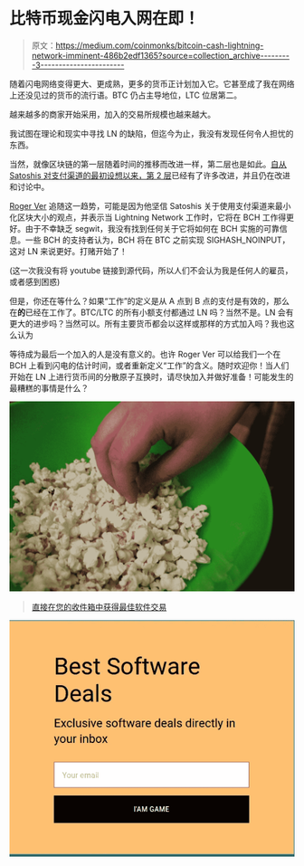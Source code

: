 # 比特币现金闪电入网在即！

> 原文：<https://medium.com/coinmonks/bitcoin-cash-lightning-network-imminent-486b2edf1365?source=collection_archive---------3----------------------->

随着闪电网络变得更大、更成熟，更多的货币正计划加入它。它甚至成了我在网络上还没见过的货币的流行语。BTC 仍占主导地位，LTC 位居第二。

越来越多的商家开始采用，加入的交易所规模也越来越大。

我试图在理论和现实中寻找 LN 的缺陷，但迄今为止，我没有发现任何令人担忧的东西。

当然，就像区块链的第一层随着时间的推移而改进一样，第二层也是如此。[自从 Satoshis 对支付渠道的最初设想以来，第 2 层](https://en.bitcoin.it/wiki/Payment_channels)已经有了许多改进，并且仍在改进和讨论中。

[Roger Ver](https://medium.com/u/6d5e25448edf?source=post_page-----486b2edf1365--------------------------------) 追随这一趋势，可能是因为他坚信 Satoshis 关于使用支付渠道来最小化区块大小的观点，并表示当 Lightning Network 工作时，它将在 BCH 工作得更好。由于不幸缺乏 segwit，我没有找到任何关于它将如何在 BCH 实施的可靠信息。一些 BCH 的支持者认为，BCH 将在 BTC 之前实现 SIGHASH_NOINPUT，这对 LN 来说更好。打赌开始了！

(这一次我没有将 youtube 链接到源代码，所以人们不会认为我是任何人的雇员，或者感到困惑)

但是，你还在等什么？如果“工作”的定义是从 A 点到 B 点的支付是有效的，那么在**的**已经在工作了。BTC/LTC 的所有小额支付都通过 LN 吗？当然不是。LN 会有更大的进步吗？当然可以。所有主要货币都会以这样或那样的方式加入吗？我也这么认为

等待成为最后一个加入的人是没有意义的。也许 Roger Ver 可以给我们一个在 BCH 上看到闪电的估计时间，或者重新定义“工作”的含义。随时欢迎你！当人们开始在 LN 上进行货币间的分散原子互换时，请尽快加入并做好准备！可能发生的最糟糕的事情是什么？

![](img/c917ac135218b3001a4e48e961d2fd8a.png)

> [直接在您的收件箱中获得最佳软件交易](https://coincodecap.com/?utm_source=coinmonks)

[![](img/7c0b3dfdcbfea594cc0ae7d4f9bf6fcb.png)](https://coincodecap.com/?utm_source=coinmonks)